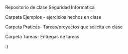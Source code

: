 Repositorio de clase Seguridad Informatica

Carpeta Ejemplos - ejercicios hechos en clase


Carpeta Praticas- Tareas/proyectos que solicita en clase

Carpeta Tareas- Entregas de tareas 


:)
